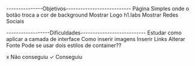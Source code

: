 
---------------Objetivos---------------------------
Página Simples onde o botão troca a cor de background
Mostrar Logo h1.labs
Mostrar Redes Sociais


------------------Dificuldades---------------------------
Estudar como aplicar a camada de interface
Como inserir imagens
Inserir Links
Alterar Fonte
Pode se usar dois estilos de container??


x Não conseguiu 
✓ Conseguiu
